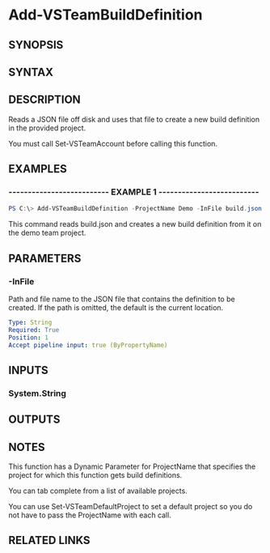 <!-- #include "./common/header.md" -->

# Add-VSTeamBuildDefinition

## SYNOPSIS

<!-- #include "./synopsis/Add-VSTeamBuildDefinition.md" -->

## SYNTAX

## DESCRIPTION

Reads a JSON file off disk and uses that file to create a new build definition in the provided project.

You must call Set-VSTeamAccount before calling this function.

## EXAMPLES

### -------------------------- EXAMPLE 1 --------------------------

```PowerShell
PS C:\> Add-VSTeamBuildDefinition -ProjectName Demo -InFile build.json
```

This command reads build.json and creates a new build definition from it
on the demo team project.

## PARAMETERS

<!-- #include "./params/projectName.md" -->

### -InFile

Path and file name to the JSON file that contains the definition to be created. If the path is omitted, the default is the current location.

```yaml
Type: String
Required: True
Position: 1
Accept pipeline input: true (ByPropertyName)
```

## INPUTS

### System.String

## OUTPUTS

## NOTES

This function has a Dynamic Parameter for ProjectName that specifies the
project for which this function gets build definitions.

You can tab complete from a list of available projects.

You can use Set-VSTeamDefaultProject to set a default project so you do not have
to pass the ProjectName with each call.

## RELATED LINKS
